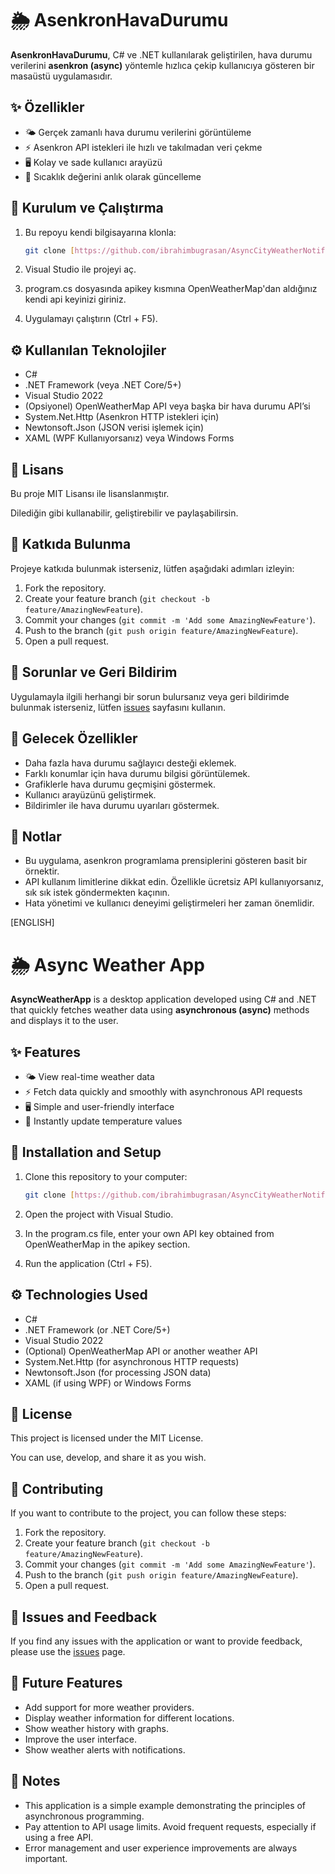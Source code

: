 # 🌦️ AsenkronHavaDurumu

**AsenkronHavaDurumu**, C# ve .NET kullanılarak geliştirilen, hava durumu verilerini **asenkron (async)** yöntemle hızlıca çekip kullanıcıya gösteren bir masaüstü uygulamasıdır.

## ✨ Özellikler

-   🌤️ Gerçek zamanlı hava durumu verilerini görüntüleme
-   ⚡ Asenkron API istekleri ile hızlı ve takılmadan veri çekme
-   🖥️ Kolay ve sade kullanıcı arayüzü
-   📡 Sıcaklık değerini anlık olarak güncelleme

## 🚀 Kurulum ve Çalıştırma

1.  Bu repoyu kendi bilgisayarına klonla:

    ```bash
    git clone [https://github.com/ibrahimbugrasan/AsyncCityWeatherNotifier.git]
    ```

2.  Visual Studio ile projeyi aç.

3.  program.cs dosyasında apikey kısmına OpenWeatherMap'dan aldığınız kendi api keyinizi giriniz.

4.  Uygulamayı çalıştırın (Ctrl + F5).

## ⚙️ Kullanılan Teknolojiler

-   C#
-   .NET Framework (veya .NET Core/5+)
-   Visual Studio 2022
-   (Opsiyonel) OpenWeatherMap API veya başka bir hava durumu API’si
-   System.Net.Http (Asenkron HTTP istekleri için)
-   Newtonsoft.Json (JSON verisi işlemek için)
-   XAML (WPF Kullanıyorsanız) veya Windows Forms

## 📄 Lisans

Bu proje MIT Lisansı ile lisanslanmıştır.

Dilediğin gibi kullanabilir, geliştirebilir ve paylaşabilirsin.

## 🤝 Katkıda Bulunma

Projeye katkıda bulunmak isterseniz, lütfen aşağıdaki adımları izleyin:

1.  Fork the repository.
2.  Create your feature branch (`git checkout -b feature/AmazingNewFeature`).
3.  Commit your changes (`git commit -m 'Add some AmazingNewFeature'`).
4.  Push to the branch (`git push origin feature/AmazingNewFeature`).
5.  Open a pull request.

## 🐛 Sorunlar ve Geri Bildirim

Uygulamayla ilgili herhangi bir sorun bulursanız veya geri bildirimde bulunmak isterseniz, lütfen [issues](https://github.com/ibrahimbugrasan/AsyncCityWeatherNotifier/issues) sayfasını kullanın.

## 🚀 Gelecek Özellikler

-   Daha fazla hava durumu sağlayıcı desteği eklemek.
-   Farklı konumlar için hava durumu bilgisi görüntülemek.
-   Grafiklerle hava durumu geçmişini göstermek.
-   Kullanıcı arayüzünü geliştirmek.
-   Bildirimler ile hava durumu uyarıları göstermek.

## 📝 Notlar

-   Bu uygulama, asenkron programlama prensiplerini gösteren basit bir örnektir.
-   API kullanım limitlerine dikkat edin. Özellikle ücretsiz API kullanıyorsanız, sık sık istek göndermekten kaçının.
-   Hata yönetimi ve kullanıcı deneyimi geliştirmeleri her zaman önemlidir.

[ENGLISH]

# 🌦️ Async Weather App

**AsyncWeatherApp** is a desktop application developed using C# and .NET that quickly fetches weather data using **asynchronous (async)** methods and displays it to the user.

## ✨ Features

-   🌤️ View real-time weather data
-   ⚡ Fetch data quickly and smoothly with asynchronous API requests
-   🖥️ Simple and user-friendly interface
-   📡 Instantly update temperature values

## 🚀 Installation and Setup

1.  Clone this repository to your computer:

    ```bash
    git clone [https://github.com/ibrahimbugrasan/AsyncCityWeatherNotifier.git](https://github.com/ibrahimbugrasan/AsyncCityWeatherNotifier.git)
    ```

2.  Open the project with Visual Studio.

3.  In the program.cs file, enter your own API key obtained from OpenWeatherMap in the apikey section.

4.  Run the application (Ctrl + F5).

## ⚙️ Technologies Used

-   C#
-   .NET Framework (or .NET Core/5+)
-   Visual Studio 2022
-   (Optional) OpenWeatherMap API or another weather API
-   System.Net.Http (for asynchronous HTTP requests)
-   Newtonsoft.Json (for processing JSON data)
-   XAML (if using WPF) or Windows Forms

## 📄 License

This project is licensed under the MIT License.

You can use, develop, and share it as you wish.

## 🤝 Contributing

If you want to contribute to the project, you can follow these steps:

1.  Fork the repository.
2.  Create your feature branch (`git checkout -b feature/AmazingNewFeature`).
3.  Commit your changes (`git commit -m 'Add some AmazingNewFeature'`).
4.  Push to the branch (`git push origin feature/AmazingNewFeature`).
5.  Open a pull request.

## 🐛 Issues and Feedback

If you find any issues with the application or want to provide feedback, please use the [issues](https://github.com/ibrahimbugrasan/AsyncCityWeatherNotifier/issues) page.

## 🚀 Future Features

-   Add support for more weather providers.
-   Display weather information for different locations.
-   Show weather history with graphs.
-   Improve the user interface.
-   Show weather alerts with notifications.

## 📝 Notes

-   This application is a simple example demonstrating the principles of asynchronous programming.
-   Pay attention to API usage limits. Avoid frequent requests, especially if using a free API.
-   Error management and user experience improvements are always important.
